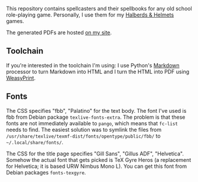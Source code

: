 This repository contains spellcasters and their spellbooks for any old
school role-playing game. Personally, I use them for my
[Halberds & Helmets](https://alexschroeder.ch/wiki/Halberds_and_Helmets)
games.

The generated PDFs are hosted
[on my site](https://alexschroeder.ch/pdfs/spellcasters/).

## Toolchain

If you're interested in the toolchain I'm using: I use Python's
[Markdown](https://pypi.org/project/Markdown/) processor to turn
Markdown into HTML and I turn the HTML into PDF using
[WeasyPrint](https://pypi.org/project/WeasyPrint/).

## Fonts

The CSS specifies "fbb", "Palatino" for the text body. The font I've
used is fbb from Debian package `texlive-fonts-extra`. The problem is
that these fonts are not immediately available to `pango`, which means
that `fc-list` needs to find. The easiest solution was to symlink the
files from `/usr/share/texlive/texmf-dist/fonts/opentype/public/fbb/`
to `~/.local/share/fonts/`.

The CSS for the title page specifies "Gill Sans", "Gillus ADF",
"Helvetica". Somehow the actual font that gets picked is TeX Gyre
Heros (a replacement for Helvetica; it is based URW Nimbus Mono L).
You can get this font from Debian packages `fonts-texgyre`.
